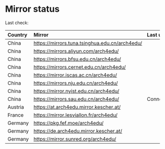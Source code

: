 <script src="./time.js"></script>
# Mirror status
Last check: <script type="text/javascript">localize(1742592048.0786738);</script>

|Country|Mirror|Last update|
|:------|:-----|:----------|
|China|https://mirrors.tuna.tsinghua.edu.cn/arch4edu/|<script type="text/javascript">localize(1742582526);</script>|
|China|https://mirrors.aliyun.com/arch4edu/|<script type="text/javascript">localize(1742582526);</script>|
|China|https://mirrors.bfsu.edu.cn/arch4edu/|<script type="text/javascript">localize(1742539446);</script>|
|China|https://mirrors.cernet.edu.cn/arch4edu/|<script type="text/javascript">localize(1742539446);</script>|
|China|https://mirror.iscas.ac.cn/arch4edu/|<script type="text/javascript">localize(1742582526);</script>|
|China|https://mirrors.nju.edu.cn/arch4edu/|<script type="text/javascript">localize(1742539446);</script>|
|China|https://mirror.nyist.edu.cn/arch4edu/|<script type="text/javascript">localize(1742539446);</script>|
|China|https://mirrors.sau.edu.cn/arch4edu/|ConnectionError|
|Austria|https://at.arch4edu.mirror.kescher.at/|<script type="text/javascript">localize(1742539446);</script>|
|France|https://mirror.lesviallon.fr/arch4edu/|<script type="text/javascript">localize(1742582526);</script>|
|Germany|https://pkg.fef.moe/arch4edu/|<script type="text/javascript">localize(1742539446);</script>|
|Germany|https://de.arch4edu.mirror.kescher.at/|<script type="text/javascript">localize(1742539446);</script>|
|Germany|https://mirror.sunred.org/arch4edu/|<script type="text/javascript">localize(1742539446);</script>|

<script src="./tablefilter/tablefilter.js"></script>
<script src="./table.js"></script>